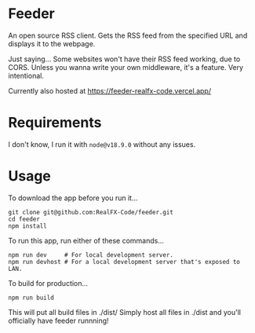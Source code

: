 # Feeder

An open source RSS client. Gets the RSS feed from the specified URL and displays it to the webpage.

Just saying... Some websites won't have their RSS feed working, due to CORS.
Unless you wanna write your own middleware, it's a feature. Very intentional.

Currently also hosted at https://feeder-realfx-code.vercel.app/

# Requirements

I don't know, I run it with `node@v18.9.0` without any issues.

# Usage

To download the app before you run it...
```
git clone git@github.com:RealFX-Code/feeder.git
cd feeder
npm install
```

To run this app, run either of these commands...
```
npm run dev     # For local development server.
npm run devhost # For a local development server that's exposed to LAN.
```

To build for production...
```
npm run build
```
This will put all build files in ./dist/
Simply host all files in ./dist and you'll officially have feeder runnning!
